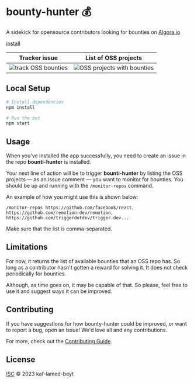 # bounty-hunter 💰

A sidekick for opensource contributors looking for bounties on [Algora.io](https://algora.io)

[install](https://github.com/apps/bounti-hunter)

| Tracker issue                                                                                                                  | List of OSS projects                                                                                                                   |
| ------------------------------------------------------------------------------------------------------------------------------ | -------------------------------------------------------------------------------------------------------------------------------------- |
| ![track OSS bounties](https://res.cloudinary.com/meje/image/upload/v1696022719/Screenshot_from_2023-09-29_21-58-56_hph0ib.png) | ![OSS projects with bounties](https://res.cloudinary.com/meje/image/upload/v1696022719/Screenshot_from_2023-09-29_22-15-07_rkrniq.png) |

## Local Setup

```sh
# Install dependencies
npm install

# Run the bot
npm start
```

## Usage

When you've installed the app successfully, you need to create an issue in the repo **bounti-hunter** is installed.

Your next line of action will be to trigger **bounti-hunter** by listing the OSS projects &mdash; as an issue comment &mdash; you want to monitor for bounties. You should be up and running with the `/monitor-repos` command.

An example of how you might use this is shown below:

```shell
/monitor-repos https://github.com/facebook/react, https://github.com/remotion-dev/remotion, https://github.com/triggerdotdev/trigger.dev...
```

Make sure that the list is comma-separated.

## Limitations

For now, it returns the list of available bounties that an OSS repo has. So long as a contributor hasn't gotten a reward for solving it. It does not check periodically for bounties.

Although, as time goes on, it may be capable of that. So please, feel free to use it and suggest ways it can be improved.

## Contributing

If you have suggestions for how bounty-hunter could be improved, or want to report a bug, open an issue! We'd love all and any contributions.

For more, check out the [Contributing Guide](CONTRIBUTING.md).

## License

[ISC](LICENSE) © 2023 kaf-lamed-beyt

